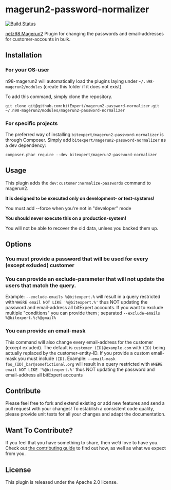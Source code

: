 # magerun2-password-normalizer

[![Build Status](https://travis-ci.org/bitExpert/magerun2-password-normalizer.svg?branch=master)](https://travis-ci.org/bitExpert/magerun2-password-normalizer)

[netz98 Magerun2](https://github.com/netz98/n98-magerun2) Plugin for changing the passwords and email-addresses for customer-accounts in bulk.

## Installation

### For your OS-user

n98-magerun2 will automatically load the plugins laying under `~/.n98-magerun2/modules` (create this folder if it does not exist). 

To add this command, simply clone the repository.

```
git clone git@github.com:bitExpert/magerun2-password-normalizer.git ~/.n98-magerun2/modules/magerun2-password-normalizer
```

### For specific projects

The preferred way of installing `bitexpert/magerun2-password-normalizer` is through Composer.
Simply add `bitexpert/magerun2-password-normalizer` as a dev dependency:

```
composer.phar require --dev bitexpert/magerun2-password-normalizer
```

## Usage

This plugin adds the `dev:customer:normalize-passwords` command to magerun2.

**It is designed to be executed only on development- or test-systems!**

You must add --force when you're not in "developer" mode

**You should never execute this on a production-system!**

You will not be able to recover the old data, unlees you backed them up.

## Options

### You must provide a password that will be used for every (except exluded) customer

### You can provide an exclude-parameter that will not update the users that match the query.

Example: `--exclude-emails %@bitexpert.%` will result in a query restricted with `WHERE email NOT LIKE '%@bitexpert.%'` thus NOT updating the password and email-address all bitExpert accounts.
If you want to exclude multiple "conditions" you can provide them ; separated `--exclude-emails %@bitexpert.%;%@gmail%`

### You can provide an email-mask

This command will also change every email-address for the customer (except exluded).
The default is `customer_(ID)@example.com` with `(ID)` being actually replaced by the customer-entity-ID. If you provide a custom email-mask you must include `(ID)`.
Example: `--email-mask foo_(ID)_bar@somefictional.org` will result in a query restricted with `WHERE email NOT LIKE '%@bitexpert.%'` thus NOT updating the password and email-address all bitExpert accounts

## Contribute

Please feel free to fork and extend existing or add new features and send
a pull request with your changes! To establish a consistent code quality,
please provide unit tests for all your changes and adapt the documentation.

## Want To Contribute?

If you feel that you have something to share, then we’d love to have you.
Check out [the contributing guide](CONTRIBUTING.md) to find out how, as
well as what we expect from you.

## License

This plugin is released under the Apache 2.0 license.
